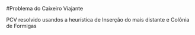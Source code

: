 #Problema do Caixeiro Viajante

PCV resolvido usandos a heurística de Inserção do mais distante e Colônia de Formigas
